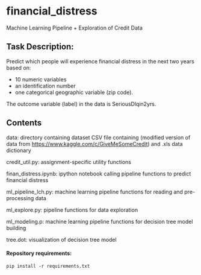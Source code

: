 # financial_distress
Machine Learning Pipeline  + Exploration of Credit Data

## Task Description:

Predict which people will experience financial distress in the next two years 
based on:
* 10 numeric variables
* an identification number
* one categorical geographic variable (zip code). 

The outcome variable (label) in the data is SeriousDlqin2yrs.

## Contents

data: directory containing dataset CSV file containing (modified version of 
data from https://www.kaggle.com/c/GiveMeSomeCredit) and .xls data dictionary

credit_util.py: assignment-specific utility functions 

finan_distress.ipynb: ipython notebook calling pipeline functions to predict 
	financial distress 

ml_pipeline_lch.py: machine learning pipeline functions for reading and 
	pre-processing data

ml_explore.py: pipeline functions for data exploration

ml_modeling.p: machine learning pipeline functions for decision tree model 
	building

tree.dot: visualization of decision tree model


#### Repository requirements:
```{python}
pip install -r requirements.txt
```
